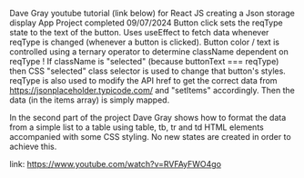 Dave Gray youtube tutorial (link below) for React JS creating a Json storage display App
Project completed 09/07/2024 
Button click sets the reqType state to the text of the button.
Uses useEffect to fetch data whenever reqType is changed (whenever a button is clicked).
Button color / text is controlled using a ternary operator to determine className dependent on reqType ! If className is "selected" (because buttonText === reqType) then CSS "selected" class selector is used to change that button's styles. 
reqType is also used to modify the API href to get the correct data from https://jsonplaceholder.typicode.com/ and "setItems" accordingly.
Then the data (in the items array) is simply mapped. 

In the second part of the project Dave Gray shows how to format the data from a simple list to a table using table, tb, tr and td HTML elements accompanied with some CSS styling. No new states are created in order to achieve this.

link: https://www.youtube.com/watch?v=RVFAyFWO4go